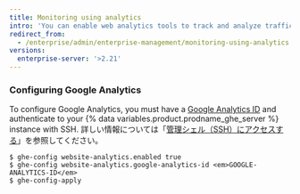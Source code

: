 ```yaml
---
title: Monitoring using analytics
intro: 'You can enable web analytics tools to track and analyze traffic for your {% data variables.product.prodname_ghe_server %} instance.'
redirect_from:
  - /enterprise/admin/enterprise-management/monitoring-using-analytics
versions:
  enterprise-server: '>2.21'
---
```


### Configuring Google Analytics

To configure Google Analytics, you must have a [Google Analytics ID](https://analytics.google.com/) and authenticate to your {% data variables.product.prodname_ghe_server %} instance with SSH. 詳しい情報については「[管理シェル（SSH）にアクセスする](/enterprise/admin/configuration/accessing-the-administrative-shell-ssh)」を参照してください。

```shell
$ ghe-config website-analytics.enabled true
$ ghe-config website-analytics.google-analytics-id <em>GOOGLE-ANALYTICS-ID</em>
$ ghe-config-apply
```
